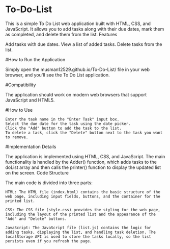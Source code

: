 # To-Do-List


This is a simple To Do List web application built with HTML, CSS, and JavaScript. It allows you to add tasks along with their due dates, mark them as completed, and delete them from the list.
Features

Add tasks with due dates.
View a list of added tasks.
Delete tasks from the list.
    
#How to Run the Application

Simply open the musman12529.github.io/To-Do-List/ file in your web browser, and you'll see the To Do List application.

#Compatibility

The application should work on modern web browsers that support JavaScript and HTML5.


#How to Use

    Enter the task name in the "Enter Task" input box.
    Select the due date for the task using the date picker.
    Click the "Add" button to add the task to the list.
    To delete a task, click the "Delete" button next to the task you want to remove.

#Implementation Details

The application is implemented using HTML, CSS, and JavaScript. The main functionality is handled by the Adder() function, which adds tasks to the doList array and then calls the printer() function to display the updated list on the screen.
Code Structure

The main code is divided into three parts:

    HTML: The HTML file (index.html) contains the basic structure of the web page, including input fields, buttons, and the container for the printed list.

    CSS: The CSS file (style.css) provides the styling for the web page, including the layout of the printed list and the appearance of the "Add" and "Delete" buttons.

    JavaScript: The JavaScript file (list.js) contains the logic for adding tasks, displaying the list, and handling task deletion. The localStorage API is used to store the tasks locally, so the list persists even if you refresh the page.


